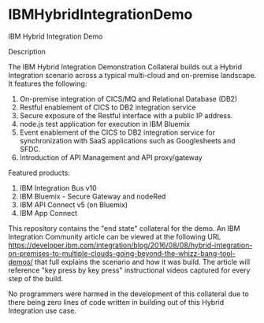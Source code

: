 # IBMHybridIntegrationDemo
IBM Hybrid Integration Demo

Description

The IBM Hybrid Integration Demonstration Collateral builds out a Hybrid Integration scenario across a typical multi-cloud and on-premise landscape. It features the following:


1.	On-premise integration of CICS/MQ and Relational Database (DB2)
2.	Restful enablement of CICS to DB2 integration service
3.	Secure exposure of the Restful interface with a public IP address. 			
4.	node.js test application for execution in IBM Bluemix
5.	Event enablement of the CICS to DB2 integration service for synchronization with SaaS applications such as Googlesheets and SFDC.
6.	Introduction of API Management and API proxy/gateway

Featured products:

1.	IBM Integration Bus v10
2.	IBM Bluemix - Secure Gateway and nodeRed
3.	IBM API Connect v5 (on Bluemix)			
4.	IBM App Connect

This repository contains the "end state" collateral for the demo. An IBM Integration Community article can be viewed at the following URL https://developer.ibm.com/integration/blog/2016/08/08/hybrid-integration-on-premises-to-multiple-clouds-going-beyond-the-whizz-bang-tool-demos/ that full explains the scenario and how it was build. The article will reference "key press by key press" instructional videos captured for every step of the build.

No programmers were harmed in the development of this collateral due to there being zero lines of code written in building out of this Hybrid Integration use case. 